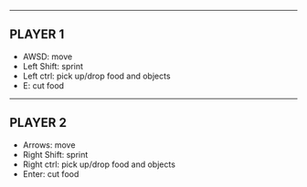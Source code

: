 --------
PLAYER 1
--------
- AWSD: move
- Left Shift: sprint
- Left ctrl: pick up/drop food and objects
- E: cut food

--------
PLAYER 2
--------
- Arrows: move
- Right Shift: sprint
- Right ctrl: pick up/drop food and objects
- Enter: cut food
